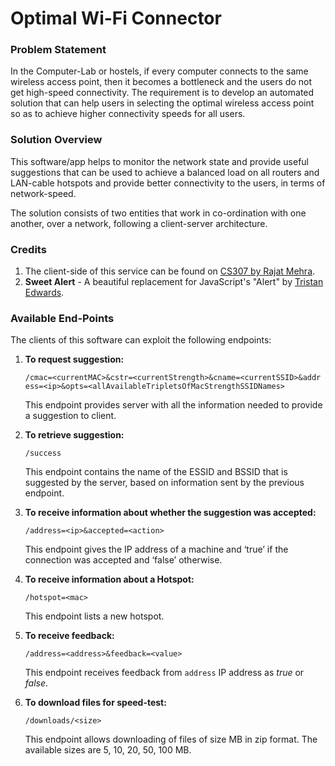 # Optimal Wi-Fi Connector

### Problem Statement

In the Computer-Lab or hostels, if every computer connects to the same
wireless access point, then it becomes a bottleneck and the users do not
get high-speed connectivity. The requirement is to develop an automated
solution that can help users in selecting the optimal wireless access
point so as to achieve higher connectivity speeds for all users.

### Solution Overview

This software/app helps to monitor the network state and provide useful
suggestions that can be used to achieve a balanced load on all routers and
LAN-cable hotspots and provide better connectivity to the users, in terms
of network-speed.

The solution consists of two entities that work in co-ordination with one
another, over a network, following a client-server architecture.

### Credits

1. The client-side of this service can be found on [CS307 by Rajat Mehra](https://github.com/rajatmehra2307/CS307).
2. **Sweet Alert** - A beautiful replacement for JavaScript's "Alert" by [Tristan Edwards](tristanedwards.me). 

### Available End-Points

The clients of this software can exploit the following endpoints:

1. **To request suggestion:**

    `/cmac=<currentMAC>&cstr=<currentStrength>&cname=<currentSSID>&addr
ess=<ip>&opts=<allAvailableTripletsOfMacStrengthSSIDNames>`

    This endpoint provides server with all the information needed to provide a
suggestion to client.

2. **To retrieve suggestion:**

    `/success`

    This endpoint contains the name of the ESSID and BSSID that is suggested by
the server, based on information sent by the previous endpoint.

3. **To receive information about whether the suggestion was accepted:**

    `/address=<ip>&accepted=<action>`
    
    This endpoint gives the IP address of a machine and ‘true’ if the connection was
accepted and ‘false’ otherwise.

4. **To receive information about a Hotspot:**

    `/hotspot=<mac>`
    
    This endpoint lists a new hotspot.
    
5. **To receive feedback:**

    `/address=<address>&feedback=<value>`
    
    This endpoint receives feedback from `address` IP address as _true_ or _false_.
    
6. **To download files for speed-test:**

    `/downloads/<size>`
    
    This endpoint allows downloading of files of size <size> MB in zip format. The available sizes are 5, 10, 20, 50, 100 MB.